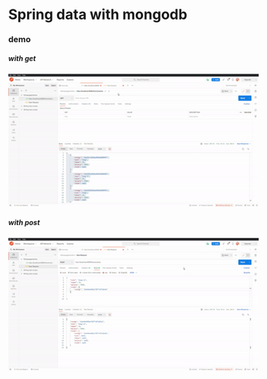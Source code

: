 # Spring data with mongodb

### demo
##### with get
![Demo](./src/main/resources/static/spring-data-mongodb-get.gif)

##### with post
![Demo](./src/main/resources/static/spring-data-mongodb-post.gif)